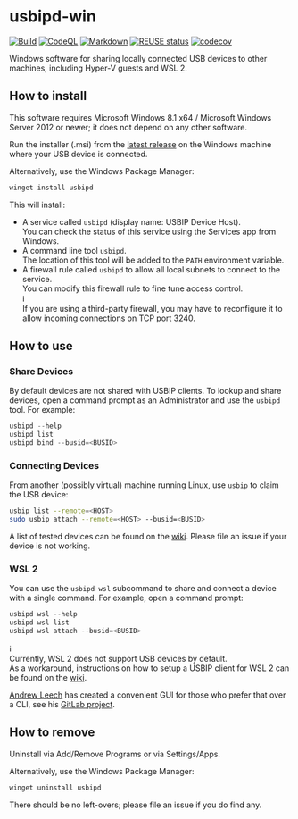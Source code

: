 <!--
SPDX-FileCopyrightText: 2020 Frans van Dorsselaer

SPDX-License-Identifier: GPL-2.0-only
-->

# usbipd-win

[![Build](https://github.com/dorssel/usbipd-win/workflows/Build/badge.svg?branch=master)](https://github.com/dorssel/usbipd-win/actions?query=workflow%3ABuild+branch%3Amaster)
[![CodeQL](https://github.com/dorssel/usbipd-win/workflows/CodeQL/badge.svg?branch=master)](https://github.com/dorssel/usbipd-win/actions?query=workflow%3ACodeQL+branch%3Amaster)
[![Markdown](https://github.com/dorssel/usbipd-win/workflows/Markdown/badge.svg?branch=master)](https://github.com/dorssel/usbipd-win/actions?query=workflow%3AMarkdown+branch%3Amaster)
[![REUSE status](https://api.reuse.software/badge/github.com/dorssel/usbipd-win)](https://api.reuse.software/info/github.com/dorssel/usbipd-win)
[![codecov](https://codecov.io/gh/dorssel/usbipd-win/branch/master/graph/badge.svg?token=L0QI0AZRJI)](https://codecov.io/gh/dorssel/usbipd-win)

Windows software for sharing locally connected USB devices to other machines, including Hyper-V guests and WSL 2.

## How to install

This software requires Microsoft Windows 8.1 x64 / Microsoft Windows Server 2012 or newer;
it does not depend on any other software.

Run the installer (.msi) from the [latest release](https://github.com/dorssel/usbipd-win/releases/latest)
on the Windows machine where your USB device is connected.

Alternatively, use the Windows Package Manager:

```powershell
winget install usbipd
```

This will install:

- A service called `usbipd` (display name: USBIP Device Host).\
  You can check the status of this service using the Services app from Windows.
- A command line tool `usbipd`.\
  The location of this tool will be added to the `PATH` environment variable.
- A firewall rule called `usbipd` to allow all local subnets to connect to the service.\
  You can modify this firewall rule to fine tune access control.\
  :information_source:\
  If you are using a third-party firewall, you may have to reconfigure it to allow
  incoming connections on TCP port 3240.

## How to use

### Share Devices

By default devices are not shared with USBIP clients.
To lookup and share devices, open a command prompt as an Administrator and use the `usbipd` tool.
For example:

```powershell
usbipd --help
usbipd list
usbipd bind --busid=<BUSID>
```

### Connecting Devices

From another (possibly virtual) machine running Linux, use `usbip` to claim the USB device:

```bash
usbip list --remote=<HOST>
sudo usbip attach --remote=<HOST> --busid=<BUSID>
```

A list of tested devices can be found on the [wiki](https://github.com/dorssel/usbipd-win/wiki).
Please file an issue if your device is not working.

### WSL 2

You can use the `usbipd wsl` subcommand to share and connect a device with a single command.
For example, open a command prompt:

```powershell
usbipd wsl --help
usbipd wsl list
usbipd wsl attach --busid=<BUSID>
```

:information_source:\
Currently, WSL 2 does not support USB devices by default.\
As a workaround, instructions on how to setup a USBIP client for WSL 2 can be found on the [wiki](https://github.com/dorssel/usbipd-win/wiki/WSL-support).

[Andrew Leech](https://github.com/andrewleech) has created a convenient GUI for those who prefer that over a CLI,
see his [GitLab project](https://gitlab.com/alelec/wsl-usb-gui).

## How to remove

Uninstall via Add/Remove Programs or via Settings/Apps.

Alternatively, use the Windows Package Manager:

```powershell
winget uninstall usbipd
```

There should be no left-overs; please file an issue if you do find any.
